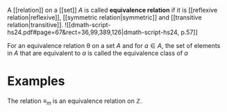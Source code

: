 
A [[relation]] on a [[set]] $A$ is called **equivalence relation** if it is [[reflexive relation|reflexive]], [[symmetric relation|symmetric]] and [[transitive relation|transitive]].
![[dmath-script-hs24.pdf#page=67&rect=36,99,389,126|dmath-script-hs24, p.57]]

For an equivalence relation $\mathrel{\theta}$ on a set $A$ and for $a \in A$, the set of elements in $A$ that are equivalent to $a$ is called the equivalence class of $a$

# Examples

The relation $\equiv_{m}$ is an equivalence relation on $\mathbb{Z}$.
